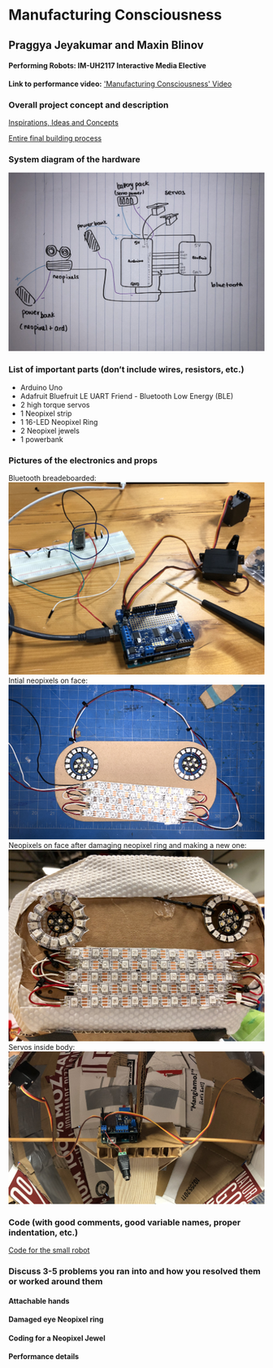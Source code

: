 # Manufacturing Consciousness
## Praggya Jeyakumar and Maxin Blinov
#### Performing Robots: IM-UH2117 Interactive Media Elective

**Link to performance video:**
['Manufacturing Consciousness' Video](https://drive.google.com/file/d/1gbxmSE6PLL_eIsrFjue3BnJgBO-sdiqA/view?usp=sharing)

### Overall project concept and description
[Inspirations, Ideas and Concepts](https://github.com/PraggyaJ/Performing-Robots/blob/master/FinalProject/Ideation/inspirations%26ideas%26concepts.md)

[Entire final building process](https://github.com/PraggyaJ/Performing-Robots/blob/master/FinalProject/Building/Building_Progress.md)

### System diagram of the hardware
![](images/diagram.jpg)

### List of important parts (don’t include wires, resistors, etc.)
 - Arduino Uno
 - Adafruit Bluefruit LE UART Friend - Bluetooth Low Energy (BLE)
 - 2 high torque servos
 - 1 Neopixel strip
 - 1 16-LED Neopixel Ring
 - 2 Neopixel jewels
 - 1 powerbank
### Pictures of the electronics and props
Bluetooth breadeboarded:
![](images/blue.jpg)
Intial neopixels on face:
![](images/face_hard.jpg)
Neopixels on face after damaging neopixel ring and making a new one:
![](images/face_new.jpg)
Servos inside body:
![](images/servo_hard.jpg)


### Code (with good comments, good variable names, proper indentation, etc.)
[Code for the small robot](https://github.com/PraggyaJ/Performing-Robots/tree/master/FinalProject/Code(robot_being_built))

### Discuss 3-5 problems you ran into and how you resolved them or worked around them
#### Attachable hands
#### Damaged eye Neopixel ring
#### Coding for a Neopixel Jewel
#### Performance details
